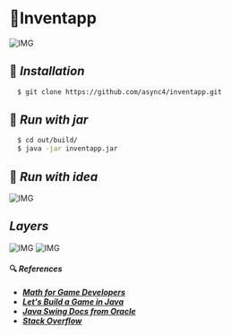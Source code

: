 # 🔌Inventapp

![IMG](https://i.imgur.com/nVDIKAJ.gif)

## 📌 ***Installation***
```sh
  $ git clone https://github.com/async4/inventapp.git
```

## 🏃 ***Run with jar***
```sh
  $ cd out/build/
  $ java -jar inventapp.jar
```

## 🏃 ***Run with idea***
![IMG](https://i.imgur.com/FrfUNQf.gif)

## ***Layers***
![IMG](https://i.imgur.com/jv6gSrn.png)
![IMG](https://i.imgur.com/UjNaNTR.png)


#### 🔍 ***References***
* [***Math for Game Developers***](https://www.youtube.com/playlist?list=PLW3Zl3wyJwWOpdhYedlD-yCB7WQoHf-My)
* [***Let's Build a Game in Java***](https://www.youtube.com/playlist?list=PLWms45O3n--6TvZmtFHaCWRZwEqnz2MHa)
* [***Java Swing Docs from Oracle***](https://docs.oracle.com/javase/tutorial/uiswing/index.html)
* [***Stack Overflow***](https://stackoverflow.com/)

